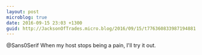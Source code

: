 ```yaml
---
layout: post
microblog: true
date: 2016-09-15 23:03 +1300
guid: http://JacksonOfTrades.micro.blog/2016/09/15/t776360833987194881.html
---
```

@Sans0Serif When my host stops being a pain, I'll try it out.
